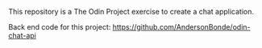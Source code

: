 This repository is a The Odin Project exercise to create a chat application.

Back end code for this project: https://github.com/AndersonBonde/odin-chat-api